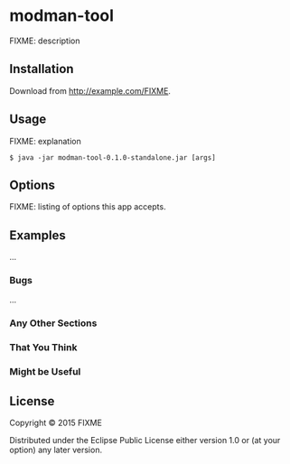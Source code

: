 # modman-tool

FIXME: description

## Installation

Download from http://example.com/FIXME.

## Usage

FIXME: explanation

    $ java -jar modman-tool-0.1.0-standalone.jar [args]

## Options

FIXME: listing of options this app accepts.

## Examples

...

### Bugs

...

### Any Other Sections
### That You Think
### Might be Useful

## License

Copyright © 2015 FIXME

Distributed under the Eclipse Public License either version 1.0 or (at
your option) any later version.
